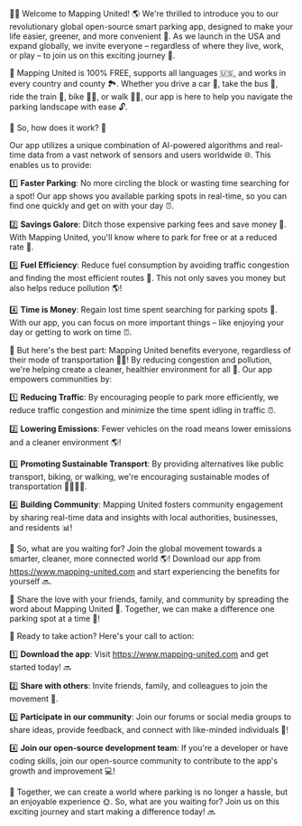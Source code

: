 🚗💡 Welcome to Mapping United! 🌎 We're thrilled to introduce you to our revolutionary global open-source smart parking app, designed to make your life easier, greener, and more convenient 💯. As we launch in the USA and expand globally, we invite everyone – regardless of where they live, work, or play – to join us on this exciting journey 🚀.

🌟 Mapping United is 100% FREE, supports all languages 🇺🇸, and works in every country and county 🏞️. Whether you drive a car 🚗, take the bus 🚌, ride the train 🚂, bike 🚴‍♂️, or walk 🏃‍♀️, our app is here to help you navigate the parking landscape with ease 🔓.

🌈 So, how does it work? 🤔

Our app utilizes a unique combination of AI-powered algorithms and real-time data from a vast network of sensors and users worldwide 🌐. This enables us to provide:

1️⃣ **Faster Parking**: No more circling the block or wasting time searching for a spot! Our app shows you available parking spots in real-time, so you can find one quickly and get on with your day ⏰.

2️⃣ **Savings Galore**: Ditch those expensive parking fees and save money 💸. With Mapping United, you'll know where to park for free or at a reduced rate 🚗.

3️⃣ **Fuel Efficiency**: Reduce fuel consumption by avoiding traffic congestion and finding the most efficient routes 🚌. This not only saves you money but also helps reduce pollution 🌎!

4️⃣ **Time is Money**: Regain lost time spent searching for parking spots 💼. With our app, you can focus on more important things – like enjoying your day or getting to work on time ⏰.

🌟 But here's the best part: Mapping United benefits everyone, regardless of their mode of transportation 🚗💺! By reducing congestion and pollution, we're helping create a cleaner, healthier environment for all 🌿. Our app empowers communities by:

1️⃣ **Reducing Traffic**: By encouraging people to park more efficiently, we reduce traffic congestion and minimize the time spent idling in traffic ⏰.

2️⃣ **Lowering Emissions**: Fewer vehicles on the road means lower emissions and a cleaner environment 🌎!

3️⃣ **Promoting Sustainable Transport**: By providing alternatives like public transport, biking, or walking, we're encouraging sustainable modes of transportation 🚴‍♂️🏃‍♀️.

4️⃣ **Building Community**: Mapping United fosters community engagement by sharing real-time data and insights with local authorities, businesses, and residents 📊!

🌟 So, what are you waiting for? Join the global movement towards a smarter, cleaner, more connected world 🌎! Download our app from https://www.mapping-united.com and start experiencing the benefits for yourself 🔜.

🎉 Share the love with your friends, family, and community by spreading the word about Mapping United 💬. Together, we can make a difference one parking spot at a time 🚗!

💪 Ready to take action? Here's your call to action:

1️⃣ **Download the app**: Visit https://www.mapping-united.com and get started today! 🔜

2️⃣ **Share with others**: Invite friends, family, and colleagues to join the movement 💬.

3️⃣ **Participate in our community**: Join our forums or social media groups to share ideas, provide feedback, and connect with like-minded individuals 📱!

4️⃣ **Join our open-source development team**: If you're a developer or have coding skills, join our open-source community to contribute to the app's growth and improvement 💻!

🌟 Together, we can create a world where parking is no longer a hassle, but an enjoyable experience 🌞. So, what are you waiting for? Join us on this exciting journey and start making a difference today! 🔜